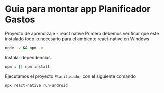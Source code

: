 # Guia para montar app Planificador Gastos

Proyecto de aprendizaje - react native 
Primero debemos verificar que este instalado todo lo necesario para el ambiente react-native en Windows

```bash
node -v && npm -v
```
Instalar dependencias
```bash
npm i || npm install
```
Ejecutamos el proyecto `` Planificador `` con el siguiente comando
```bash
npx react-native run-android
```